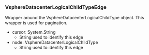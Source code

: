 ### VsphereDatacenterLogicalChildTypeEdge
Wrapper around the VsphereDatacenterLogicalChildType object. This wrapper is used for pagination.

- cursor: System.String
  - String used to identify this edge
- node: VsphereDatacenterLogicalChildType
  - String used to identify this edge
